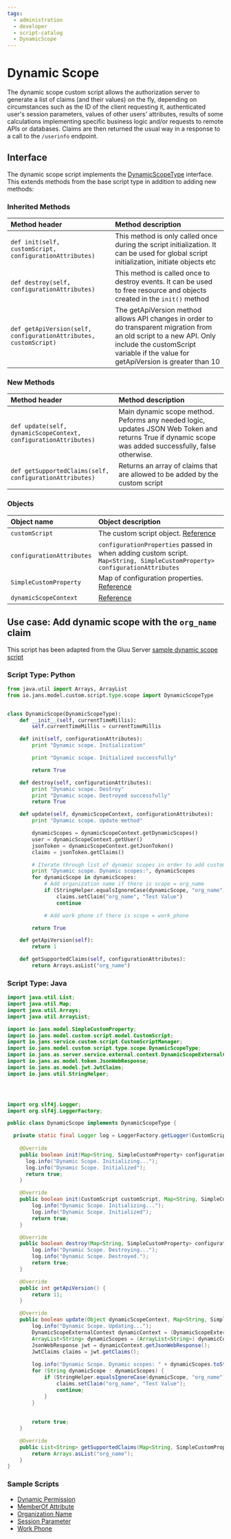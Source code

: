 ```yaml
---
tags:
  - administration
  - developer
  - script-catalog
  - DynamicScope
---
```


# Dynamic Scope
The dynamic scope custom script allows the authorization server to generate a list of claims (and their values) on the fly, depending on circumstances such as the ID of the client requesting it, authenticated user's session parameters, values of other users' attributes, results of some calculations implementing specific business logic and/or requests to remote APIs or databases. Claims are then returned the usual way in a response to a call to the `/userinfo` endpoint. 

## Interface
The dynamic scope script implements the [DynamicScopeType](https://github.com/JanssenProject/jans/blob/main/jans-core/script/src/main/java/io/jans/model/custom/script/type/scope/DynamicScopeType.java) interface. This extends methods from the base script type in addition to adding new methods:

### Inherited Methods
| Method header | Method description |
|:-----|:------|
| `def init(self, customScript, configurationAttributes)` | This method is only called once during the script initialization. It can be used for global script initialization, initiate objects etc |
| `def destroy(self, configurationAttributes)` | This method is called once to destroy events. It can be used to free resource and objects created in the `init()` method |
| `def getApiVersion(self, configurationAttributes, customScript)` | The getApiVersion method allows API changes in order to do transparent migration from an old script to a new API. Only include the customScript variable if the value for getApiVersion is greater than 10 |

### New Methods
| Method header | Method description |
|:-----|:------|
| `def update(self, dynamicScopeContext, configurationAttributes)` | Main dynamic scope method. Peforms any needed logic, updates JSON Web Token and returns True if dynamic scope was added successfully, false otherwise. |
| `def getSupportedClaims(self, configurationAttributes)` | Returns an array of claims that are allowed to be added by the custom script |

### Objects
| Object name | Object description |
|:-----|:------|
|`customScript`| The custom script object. [Reference](https://github.com/JanssenProject/jans/blob/main/jans-core/script/src/main/java/io/jans/model/custom/script/model/CustomScript.java) |
|`configurationAttributes`| `configurationProperties` passed in when adding custom script. `Map<String, SimpleCustomProperty> configurationAttributes` |
|`SimpleCustomProperty`| Map of configuration properties. [Reference](https://github.com/JanssenProject/jans/blob/main/jans-core/util/src/main/java/io/jans/model/SimpleCustomProperty.java) |
| `dynamicScopeContext` | [Reference](https://github.com/JanssenProject/jans/blob/main/jans-auth-server/server/src/main/java/io/jans/as/server/service/external/context/DynamicScopeExternalContext.java) |

## Use case: Add dynamic scope with the `org_name` claim

This script has been adapted from the Gluu Server [sample dynamic scope script](https://gluu.org/docs/gluu-server/4.4/admin-guide/sample-dynamic-script.py)

### Script Type: Python
```python
from java.util import Arrays, ArrayList
from io.jans.model.custom.script.type.scope import DynamicScopeType


class DynamicScope(DynamicScopeType):
    def __init__(self, currentTimeMillis):
        self.currentTimeMillis = currentTimeMillis

    def init(self, configurationAttributes):
        print "Dynamic scope. Initialization"

        print "Dynamic scope. Initialized successfully"

        return True   

    def destroy(self, configurationAttributes):
        print "Dynamic scope. Destroy"
        print "Dynamic scope. Destroyed successfully"
        return True   

    def update(self, dynamicScopeContext, configurationAttributes):
        print "Dynamic scope. Update method"

        dynamicScopes = dynamicScopeContext.getDynamicScopes()
        user = dynamicScopeContext.getUser()
        jsonToken = dynamicScopeContext.getJsonToken()
        claims = jsonToken.getClaims()

        # Iterate through list of dynamic scopes in order to add custom scopes if needed
        print "Dynamic scope. Dynamic scopes:", dynamicScopes
        for dynamicScope in dynamicScopes:
            # Add organization name if there is scope = org_name
            if (StringHelper.equalsIgnoreCase(dynamicScope, "org_name")):
                claims.setClaim("org_name", "Test Value")
                continue

            # Add work phone if there is scope = work_phone

        return True

    def getApiVersion(self):
        return 1

    def getSupportedClaims(self, configurationAttributes):
        return Arrays.asList("org_name")
```

### Script Type: Java

```java
import java.util.List;
import java.util.Map;
import java.util.Arrays;
import java.util.ArrayList;

import io.jans.model.SimpleCustomProperty;
import io.jans.model.custom.script.model.CustomScript;
import io.jans.service.custom.script.CustomScriptManager;
import io.jans.model.custom.script.type.scope.DynamicScopeType;
import io.jans.as.server.service.external.context.DynamicScopeExternalContext;
import io.jans.as.model.token.JsonWebResponse;
import io.jans.as.model.jwt.JwtClaims;
import io.jans.util.StringHelper;




import org.slf4j.Logger;
import org.slf4j.LoggerFactory;

public class DynamicScope implements DynamicScopeType {

  private static final Logger log = LoggerFactory.getLogger(CustomScriptManager.class);
	
    @Override
    public boolean init(Map<String, SimpleCustomProperty> configurationAttributes) {
      log.info("Dynamic Scope. Initializing...");
      log.info("Dynamic Scope. Initialized");
      return true;
    }

    @Override
    public boolean init(CustomScript customScript, Map<String, SimpleCustomProperty> configurationAttributes) {
        log.info("Dynamic Scope. Initializing...");
        log.info("Dynamic Scope. Initialized");
        return true;
    }

    @Override
    public boolean destroy(Map<String, SimpleCustomProperty> configurationAttributes) {
        log.info("Dynamic Scope. Destroying...");
        log.info("Dynamic Scope. Destroyed.");
        return true;
    }

    @Override
    public int getApiVersion() {
        return 11;
    }

    @Override
    public boolean update(Object dynamicScopeContext, Map<String, SimpleCustomProperty> configurationAttributes) {
        log.info("Dynamic Scope. Updating...");
        DynamicScopeExternalContext dynamicContext = (DynamicScopeExternalContext) dynamicScopeContext;
        ArrayList<String> dynamicScopes = (ArrayList<String>) dynamicContext.getDynamicScopes();
        JsonWebResponse jwt = dynamicContext.getJsonWebResponse();
        JwtClaims claims = jwt.getClaims();
        
        log.info("Dynamic Scope. Dynamic scopes: " + dynamicScopes.toString());
        for (String dynamicScope : dynamicScopes) {
            if (StringHelper.equalsIgnoreCase(dynamicScope, "org_name")) {
                claims.setClaim("org_name", "Test Value");
                continue;
            }
        }
        
        
        return true;
    }

    @Override
    public List<String> getSupportedClaims(Map<String, SimpleCustomProperty> configurationAttributes) {
        return Arrays.asList("org_name");
    }
}

```

### Sample Scripts
- [Dynamic Permission](../../../script-catalog/dynamic_scope/dynamic-permission/README.md)
- [MemberOf Attribute](../../../script-catalog/dynamic_scope/memberof-attribute/README.md)
- [Organization Name](../../../script-catalog/dynamic_scope/org-name/README.md)
- [Session Parameter](../../../script-catalog/dynamic_scope/session-parameter/README.md)
- [Work Phone](../../../script-catalog/dynamic_scope/work-phone/README.md)
